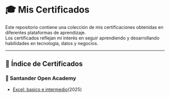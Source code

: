 # 🎓 Mis Certificados

Este repositorio contiene una colección de mis certificaciones obtenidas en diferentes plataformas de aprendizaje.  
Los certificados reflejan mi interés en seguir aprendiendo y desarrollando habilidades en tecnología, datos y negocios.

---

## 📑 Índice de Certificados

### 🔹 Santander Open Academy
- [Excel: basico e intermedio](Santander/Excel_Eduardo_Niño.pdf)(2025)  

